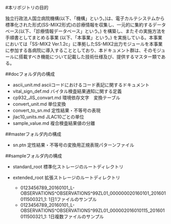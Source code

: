#本リポジトリの目的

独立行政法人国立病院機構(以下、「機構」という。)は、電子カルテシステムから標準化された形式(SS-MIX2形式)の診療情報を収集し、一元的に集約するデータベース(以下、「診療情報データベース」という。) を構築し、またその実施方法を手順書としてまとめる事業 (以下、「本事業」という。) を実施している。本事業においては「SS-MIX2 Ver.1.2c」に準拠したSS-MIX2出力モジュールを本事業に参加する各病院に導入することとしており、本ドキュメント群は、そのモジュールに搭載すべき機能について記載した技術仕様及び、提供するマスター類である。

##docフォルダ内の構成
* ascii_unit.md      asciiコードにおけるコード表記に関するドキュメント
* vital_sign_def.md  バイタル検査結果通知に関する定義
* cp932_JIS_convart.md  環境依存文字　変換テーブル
* convert_unit.md 単位変換
* convert_to_sn.md 定性結果・不等号の表現
* jlac10_units.md JLAC10ごとの単位
* sample_value.md 複合検査結果値の分離

##masterフォルダ内の構成
* sn.ptn 定性結果・不等号の変換用正規表現パターンファイル


##sampleフォルダ内の構成
* standard_root 標準化ストレージのルートディレクトリ

* extended_root 拡張ストレージのルートディレクトリ
    * 0123456789_20160101_L-OBSERVATIONS^OBSERVATIONS^99ZL01_000000020160101_201601011500321_1: 1日1ファイルのサンプル
    * 0123456789_20160101_L-OBSERVATIONS^OBSERVATIONS^99ZL01_000002016010115_201601011500321_1: 1日複数ファイルのサンプル